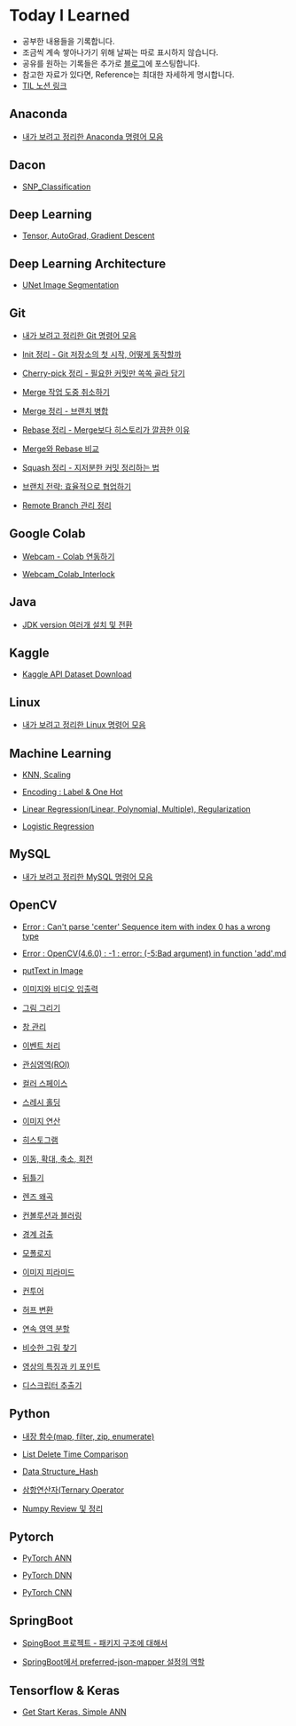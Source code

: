 # Today I Learned
* 공부한 내용들을 기록합니다.
* 조금씩 계속 쌓아나가기 위해 날짜는 따로 표시하지 않습니다.
* 공유를 원하는 기록들은 추가로 [블로그](https://redmooncode.tistory.com/)에 포스팅합니다.
* 참고한 자료가 있다면, Reference는 최대한 자세하게 명시합니다.
* [TIL 노션 링크](https://byeon-mj.notion.site/TIL-3a1992815a4741ec835223ba7ebb8a06)

## Anaconda
* [내가 보려고 정리한 Anaconda 명령어 모음](https://github.com/Byeon-MJ/TIL/blob/main/anaconda/%EB%82%B4%EA%B0%80%20%EB%B3%B4%EB%A0%A4%EA%B3%A0%20%EC%A0%95%EB%A6%AC%ED%95%9C%20Anaconda%20%EB%AA%85%EB%A0%B9%EC%96%B4.md)


## Dacon
* [SNP_Classification](https://github.com/Byeon-MJ/Dacon_Repo/tree/main/Dacon_SNP_Classification)


## Deep Learning
* [Tensor, AutoGrad, Gradient Descent](https://github.com/Byeon-MJ/TIL/blob/main/deep%20learning/Tensor_AutoGrad_GradientDescent.ipynb)


## Deep Learning Architecture
* [UNet Image Segmentation](https://github.com/Byeon-MJ/DL_Practice_Repo/blob/main/Unet_Image_Segmentation.ipynb)


## Git
* [내가 보려고 정리한 Git 명령어 모음](https://github.com/Byeon-MJ/TIL/blob/main/git/%EB%82%B4%EA%B0%80%20%EB%B3%B4%EB%A0%A4%EA%B3%A0%20%EC%A0%95%EB%A6%AC%ED%95%9C%20Git%20%EB%AA%85%EB%A0%B9%EC%96%B4%20%EB%AA%A8%EC%9D%8C.md)

* [Init 정리 - Git 저장소의 첫 시작, 어떻게 동작할까](https://github.com/Byeon-MJ/TIL/blob/main/git/Init%20%EC%A0%95%EB%A6%AC%20-%20Git%20%EC%A0%80%EC%9E%A5%EC%86%8C%EC%9D%98%20%EC%B2%AB%20%EC%8B%9C%EC%9E%91%2C%20%EC%96%B4%EB%96%BB%EA%B2%8C%20%EB%8F%99%EC%9E%91%ED%95%A0%EA%B9%8C.md)

* [Cherry-pick 정리 - 필요한 커밋만 쏙쏙 골라 담기](https://github.com/Byeon-MJ/TIL/blob/main/git/Cherry-pick%20%EC%A0%95%EB%A6%AC%20-%20%ED%95%84%EC%9A%94%ED%95%9C%20%EC%BB%A4%EB%B0%8B%EB%A7%8C%20%EC%8F%99%EC%8F%99%20%EA%B3%A8%EB%9D%BC%20%EB%8B%B4%EA%B8%B0.md)

* [Merge 작업 도중 취소하기](https://github.com/Byeon-MJ/TIL/blob/main/git/Merge%20%EC%9E%91%EC%97%85%20%EB%8F%84%EC%A4%91%20%EC%B7%A8%EC%86%8C%ED%95%98%EA%B8%B0.md)

* [Merge 정리 - 브랜치 병합](https://github.com/Byeon-MJ/TIL/blob/main/git/Merge%20%EC%A0%95%EB%A6%AC%20-%20%EB%B8%8C%EB%9E%9C%EC%B9%98%20%EB%B3%91%ED%95%A9.md)

* [Rebase 정리 - Merge보다 히스토리가 깔끔한 이유](https://github.com/Byeon-MJ/TIL/blob/main/git/Rebase%20%EC%A0%95%EB%A6%AC%20-%20Merge%EB%B3%B4%EB%8B%A4%20%ED%9E%88%EC%8A%A4%ED%86%A0%EB%A6%AC%EA%B0%80%20%EA%B9%94%EB%81%94%ED%95%9C%20%EC%9D%B4%EC%9C%A0.md)

* [Merge와 Rebase 비교](https://github.com/Byeon-MJ/TIL/blob/main/git/Merge%EC%99%80%20Rebase%20%EB%B9%84%EA%B5%90.md)

* [Squash 정리 - 지저분한 커밋 정리하는 법](github.com/Byeon-MJ/TIL/blob/main/git/Squash%20정리%20-%20지저분한%20커밋%20정리하는%20법.md)

* [브랜치 전략: 효율적으로 협업하기](https://github.com/Byeon-MJ/TIL/blob/main/git/%EB%B8%8C%EB%9E%9C%EC%B9%98%20%EC%A0%84%EB%9E%B5%20-%20%ED%9A%A8%EC%9C%A8%EC%A0%81%EC%9C%BC%EB%A1%9C%20%ED%98%91%EC%97%85%ED%95%98%EA%B8%B0.md)

* [Remote Branch 관리 정리](https://github.com/Byeon-MJ/TIL/blob/main/git/Remote%20Branch%20%EA%B4%80%EB%A6%AC%20%EC%A0%95%EB%A6%AC.md)


## Google Colab
* [Webcam - Colab 연동하기](https://github.com/Byeon-MJ/TIL/blob/main/google%20colab/Webcam%20-%20Colab%20%EC%97%B0%EB%8F%99%ED%95%98%EA%B8%B0.md)

* [Webcam_Colab_Interlock](https://github.com/Byeon-MJ/TIL/blob/main/google%20colab/Webcam_Colab_Interlock.ipynb)


## Java
* [JDK version 여러개 설치 및 전환](https://github.com/Byeon-MJ/TIL/blob/main/java/JDK%20version%20%EC%97%AC%EB%9F%AC%20%EA%B0%9C%20%EC%84%A4%EC%B9%98%20%EB%B0%8F%20%EC%A0%84%ED%99%98%ED%95%98%EA%B8%B0.md)


## Kaggle
* [Kaggle API Dataset Download](https://github.com/Byeon-MJ/TIL/blob/main/kaggle/Kaggle%20Dataset%20Download.md)


## Linux
* [내가 보려고 정리한 Linux 명령어 모음](https://github.com/Byeon-MJ/TIL/blob/main/linux/%EB%82%B4%EA%B0%80%20%EB%B3%B4%EB%A0%A4%EA%B3%A0%20%EC%A0%95%EB%A6%AC%ED%95%9C%20Linux%20%EB%AA%85%EB%A0%B9%EC%96%B4.md)


## Machine Learning
* [KNN, Scaling](https://github.com/Byeon-MJ/TIL/blob/main/machine%20learning/KNN%2C%20Scaling.md)

* [Encoding : Label & One Hot](https://github.com/Byeon-MJ/TIL/blob/main/machine%20learning/Encoding_Label_One_Hot.ipynb)

* [Linear Regression(Linear, Polynomial, Multiple), Regularization](https://github.com/Byeon-MJ/TIL/blob/main/machine%20learning/Linear%20Regression(Linear%2C%20Polynomial%2C%20Multiple)%2C%20Regularization.md)

* [Logistic Regression](github.com/Byeon-MJ/TIL/blob/main/machine%20learning/Logistic%20Regression.md)


## MySQL
* [내가 보려고 정리한 MySQL 명령어 모음](https://github.com/Byeon-MJ/TIL/blob/main/mysql/%EB%82%B4%EA%B0%80%20%EB%B3%B4%EB%A0%A4%EA%B3%A0%20%EC%A0%95%EB%A6%AC%ED%95%9C%20MySQL%20%EB%AA%85%EB%A0%B9%EC%96%B4.md)


## OpenCV
* [Error : Can't parse 'center' Sequence item with index 0 has a wrong type](https://github.com/Byeon-MJ/TIL/blob/main/opencv/Can't%20parse%20'center'%20Sequence%20item%20with%20index%200%20has%20a%20wrong%20type.md)

* [Error : OpenCV(4.6.0) : -1 : error: (-5:Bad argument) in function 'add'.md](https://github.com/Byeon-MJ/TIL/blob/main/opencv/OpenCV(4.6.0)%20%20-1%20%20error%20(Bad%20argument)%20in%20function%20'add'.md)

* [putText in Image](https://github.com/Byeon-MJ/TIL/blob/main/opencv/putText_in_Image.ipynb)

* [이미지와 비디오 입출력](https://github.com/Byeon-MJ/TIL/blob/main/opencv/%EC%9D%B4%EB%AF%B8%EC%A7%80%EC%99%80%20%EB%B9%84%EB%94%94%EC%98%A4%20%EC%9E%85%EC%B6%9C%EB%A0%A5.md)

* [그림 그리기](https://github.com/Byeon-MJ/TIL/blob/main/opencv/%EA%B7%B8%EB%A6%BC%20%EA%B7%B8%EB%A6%AC%EA%B8%B0.md)

* [창 관리](https://github.com/Byeon-MJ/TIL/blob/main/opencv/%EC%B0%BD%20%EA%B4%80%EB%A6%AC.md)

* [이벤트 처리](https://github.com/Byeon-MJ/TIL/blob/main/opencv/%EC%9D%B4%EB%B2%A4%ED%8A%B8%20%EC%B2%98%EB%A6%AC.md)

* [관심영역(ROI)](https://github.com/Byeon-MJ/TIL/blob/main/opencv/%EA%B4%80%EC%8B%AC%EC%98%81%EC%97%AD(ROI).md)

* [컬러 스페이스]()

* [스레시 홀딩](https://github.com/Byeon-MJ/TIL/blob/main/opencv/%EC%8A%A4%EB%A0%88%EC%8B%9C%20%ED%99%80%EB%94%A9.md)

* [이미지 연산](https://github.com/Byeon-MJ/TIL/blob/main/opencv/%EC%9D%B4%EB%AF%B8%EC%A7%80%20%EC%97%B0%EC%82%B0.md)

* [히스토그램](https://github.com/Byeon-MJ/TIL/blob/main/opencv/%ED%9E%88%EC%8A%A4%ED%86%A0%EA%B7%B8%EB%9E%A8.md)

* [이동, 확대, 축소, 회전](https://github.com/Byeon-MJ/TIL/blob/main/opencv/%EC%9D%B4%EB%8F%99%2C%20%ED%99%95%EB%8C%80%2C%20%EC%B6%95%EC%86%8C%2C%20%ED%9A%8C%EC%A0%84.md)

* [뒤틀기](https://github.com/Byeon-MJ/TIL/blob/main/opencv/%EB%92%A4%ED%8B%80%EA%B8%B0.md)

* [렌즈 왜곡](https://github.com/Byeon-MJ/TIL/blob/main/opencv/%EB%A0%8C%EC%A6%88%20%EC%99%9C%EA%B3%A1.md)

* [컨볼루션과 블러링](https://github.com/Byeon-MJ/TIL/blob/main/opencv/%EC%BB%A8%EB%B3%BC%EB%A3%A8%EC%85%98%EA%B3%BC%20%EB%B8%94%EB%9F%AC%EB%A7%81.md)

* [경계 검출](https://github.com/Byeon-MJ/TIL/blob/main/opencv/%EA%B2%BD%EA%B3%84%20%EA%B2%80%EC%B6%9C.md)

* [모폴로지](https://github.com/Byeon-MJ/TIL/blob/main/opencv/%EB%AA%A8%ED%8F%B4%EB%A1%9C%EC%A7%80.md)

* [이미지 피라미드](https://github.com/Byeon-MJ/TIL/blob/main/opencv/%EC%9D%B4%EB%AF%B8%EC%A7%80%20%ED%94%BC%EB%9D%BC%EB%AF%B8%EB%93%9C.md)

* [컨투어](https://github.com/Byeon-MJ/TIL/blob/main/opencv/%EC%BB%A8%ED%88%AC%EC%96%B4.md)

* [허프 변환](https://github.com/Byeon-MJ/TIL/blob/main/opencv/%ED%97%88%ED%94%84%20%EB%B3%80%ED%99%98.md)

* [연속 영역 분할](https://github.com/Byeon-MJ/TIL/blob/main/opencv/%EC%97%B0%EC%86%8D%20%EC%98%81%EC%97%AD%20%EB%B6%84%ED%95%A0.md)

* [비슷한 그림 찾기](https://github.com/Byeon-MJ/TIL/blob/main/opencv/%EB%B9%84%EC%8A%B7%ED%95%9C%20%EA%B7%B8%EB%A6%BC%20%EC%B0%BE%EA%B8%B0.md)

* [영상의 특징과 키 포인트](https://github.com/Byeon-MJ/TIL/blob/main/opencv/%EC%98%81%EC%83%81%EC%9D%98%20%ED%8A%B9%EC%A7%95%EA%B3%BC%20%ED%82%A4%20%ED%8F%AC%EC%9D%B8%ED%8A%B8.md)

* [디스크립터 추출기](https://github.com/Byeon-MJ/TIL/blob/main/opencv/%EB%94%94%EC%8A%A4%ED%81%AC%EB%A6%BD%ED%84%B0%20%EC%B6%94%EC%B6%9C%EA%B8%B0.md)


## Python
* [내장 함수(map, filter, zip, enumerate)](https://github.com/Byeon-MJ/TIL/blob/main/python/map_filter_zip_enumerate.ipynb)

* [List Delete Time Comparison](https://github.com/Byeon-MJ/TIL/blob/main/python/List_Delete_Time_Comparison.ipynb)

* [Data Structure_Hash](https://github.com/Byeon-MJ/TIL/blob/main/python/Data%20Structure_Hash.md)

* [삼항연산자(Ternary Operator](https://github.com/Byeon-MJ/TIL/blob/main/python/%EC%82%BC%ED%95%AD%20%EC%97%B0%EC%82%B0%EC%9E%90(Ternary%20Operator).ipynb)

* [Numpy Review 및 정리](https://github.com/Byeon-MJ/TIL/blob/main/python/Numpy_Note.ipynb)


## Pytorch
* [PyTorch ANN](https://github.com/Byeon-MJ/TIL/blob/main/pytorch/PyTorch_ANN.ipynb)

* [PyTorch DNN](https://github.com/Byeon-MJ/TIL/blob/main/pytorch/PyTorch_DNN.ipynb)

* [PyTorch CNN](https://github.com/Byeon-MJ/TIL/blob/main/pytorch/PyTorch_CNN.ipynb)


## SpringBoot
* [SpingBoot 프로젝트 - 패키지 구조에 대해서](https://github.com/Byeon-MJ/TIL/blob/main/springboot/SpingBoot%20%ED%94%84%EB%A1%9C%EC%A0%9D%ED%8A%B8%20-%20%ED%8C%A8%ED%82%A4%EC%A7%80%20%EA%B5%AC%EC%A1%B0%EC%97%90%20%EB%8C%80%ED%95%B4%EC%84%9C.md)

* [SpringBoot에서 preferred-json-mapper 설정의 역할](https://github.com/Byeon-MJ/TIL/blob/main/springboot/SpringBoot%EC%97%90%EC%84%9C%20preferred-json-mapper%20%EC%84%A4%EC%A0%95%EC%9D%98%20%EC%97%AD%ED%95%A0.md)


## Tensorflow & Keras
* [Get Start Keras, Simple ANN](https://github.com/Byeon-MJ/TIL/blob/main/tensorflow%26keras/Get_Start_Keras_Simple_ANN.ipynb)





